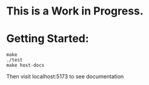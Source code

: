 # This is a Work in Progress.

# Getting Started:
```
make
./test
make host-docs 
```

Then visit localhost:5173 to see documentation
